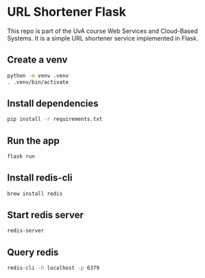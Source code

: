 # URL Shortener Flask

This repo is part of the UvA course Web Services and Cloud-Based Systems. It is a simple URL shortener service implemented in Flask.

## Create a venv
```bash
python -m venv .venv
. .venv/bin/activate
```

## Install dependencies
```bash
pip install -r requirements.txt
```

## Run the app
```bash
flask run
```

## Install redis-cli
```bash
brew install redis
```

## Start redis server
```bash
redis-server
```

## Query redis
```bash
redis-cli -h localhost -p 6379
```